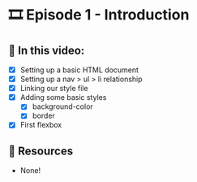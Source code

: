 # 🎞️ Episode 1 - Introduction

## 📝 In this video:
- [x] Setting up a basic HTML document
- [x] Setting up a nav > ul > li relationship
- [x] Linking our style file
- [x] Adding some basic styles
  - [x] background-color
  - [x] border
- [x] First flexbox

## 🔗 Resources
- None!

